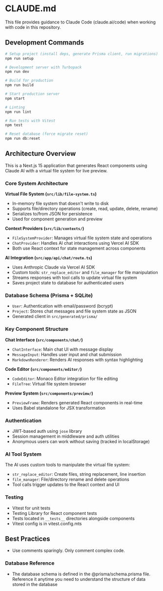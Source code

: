 # CLAUDE.md

This file provides guidance to Claude Code (claude.ai/code) when working with code in this repository.

## Development Commands

```bash
# Setup project (install deps, generate Prisma client, run migrations)
npm run setup

# Development server with Turbopack
npm run dev

# Build for production  
npm run build

# Start production server
npm start

# Linting
npm run lint

# Run tests with Vitest
npm test

# Reset database (force migrate reset)
npm run db:reset
```

## Architecture Overview

This is a Next.js 15 application that generates React components using Claude AI with a virtual file system for live preview.

### Core System Architecture

**Virtual File System (`src/lib/file-system.ts`)**

- In-memory file system that doesn't write to disk
- Supports file/directory operations (create, read, update, delete, rename)
- Serializes to/from JSON for persistence
- Used for component generation and preview

**Context Providers (`src/lib/contexts/`)**

- `FileSystemProvider`: Manages virtual file system state and operations
- `ChatProvider`: Handles AI chat interactions using Vercel AI SDK
- Both use React context for state management across components

**AI Integration (`src/app/api/chat/route.ts`)**

- Uses Anthropic Claude via Vercel AI SDK
- Custom tools: `str_replace_editor` and `file_manager` for file manipulation
- Streams responses with tool calls to update virtual file system
- Saves project state to database for authenticated users

### Database Schema (Prisma + SQLite)

- `User`: Authentication with email/password (bcrypt)
- `Project`: Stores chat messages and file system state as JSON
- Generated client in `src/generated/prisma/`

### Key Component Structure

**Chat Interface (`src/components/chat/`)**

- `ChatInterface`: Main chat UI with message display
- `MessageInput`: Handles user input and chat submission
- `MarkdownRenderer`: Renders AI responses with syntax highlighting

**Code Editor (`src/components/editor/`)**

- `CodeEditor`: Monaco Editor integration for file editing
- `FileTree`: Virtual file system browser

**Preview System (`src/components/preview/`)**

- `PreviewFrame`: Renders generated React components in real-time
- Uses Babel standalone for JSX transformation

### Authentication

- JWT-based auth using `jose` library
- Session management in middleware and auth utilities
- Anonymous users can work without saving (tracked in localStorage)

### AI Tool System

The AI uses custom tools to manipulate the virtual file system:

- `str_replace_editor`: Create files, string replacement, line insertion
- `file_manager`: File/directory rename and delete operations
- Tool calls trigger updates to the React context and UI

### Testing

- Vitest for unit tests
- Testing Library for React component tests
- Tests located in `__tests__` directories alongside components
- Vitest config is in vitest.config.mts

## Best Practices

- Use comments sparingly. Only comment complex code.

### Database Reference

- The database schema is defined in the @prisma/schema.prisma file. Reference it anytime you need to understand the structure of data stored in the database